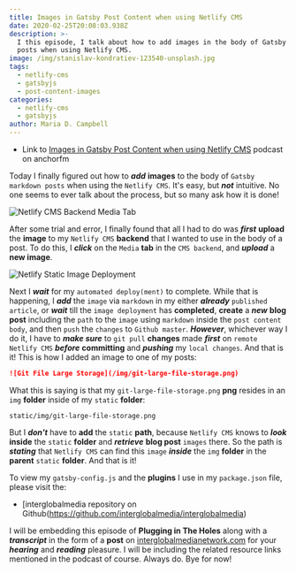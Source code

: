 ```yaml
---
title: Images in Gatsby Post Content when using Netlify CMS
date: 2020-02-25T20:08:03.938Z
description: >-
  I this episode, I talk about how to add images in the body of Gatsby markdown
  posts when using Netlify CMS.
image: /img/stanislav-kondratiev-123540-unsplash.jpg
tags:
  - netlify-cms
  - gatsbyjs
  - post-content-images
categories:
  - netlify-cms
  - gatsbyjs
author: Maria D. Campbell
---
```

* Link to [Images in Gatsby Post Content when using Netlify CMS](https://anchor.fm/maria-campbell/episodes/Images-in-Gatsby-Post-Content-when-using-Netlify-CMS-eb2l4o) podcast on anchorfm

Today I finally figured out how to _**add**_ **images** to the body of `Gatsby markdown posts` when using the `Netlify CMS`. It's easy, but _**not**_ intuitive. No one seems to ever talk about the process, but so many ask how it is done!

![Netlify CMS Backend Media Tab](/img/netlify-cms-backend-media.png)

After some trial and error, I finally found that all I had to do was _**first**_ **upload** the **image** to my `Netlify CMS` **backend** that I wanted to use in the body of a post. To do this, I _**click**_ on the `Media` **tab** in the `CMS backend`, and _**upload**_ a **new image**. 

![Netlify Static Image Deployment](/img/netlify-static-img-deploy.png)

Next I _**wait**_ for my `automated deploy(ment)` to complete. While that is happening, I _**add**_ the `image` via `markdown` in my either _**already**_ `published article`, or _**wait**_ till the `image deployment` has **completed**, **create** a _**new**_ **blog post** including the `path` to the `image` using `markdown` inside the `post content body`, and then `push` the `changes` to `Github master`. _**However**_, whichever way I do it, I have to _**make sure**_ to  `git pull` **changes** made _**first**_ on `remote Netlify CMS` _**before**_ **committing** and _**pushing**_ my `local changes`. And that is it! This is how I added an image to one of my posts:

```markdown
![Git File Large Storage](/img/git-large-file-storage.png)
```

What this is saying is that my `git-large-file-storage.png` **png** resides in an `img` **folder** inside of my `static` **folder**:

```
static/img/git-large-file-storage.png
```

But I _**don't**_ have to **add** the `static` **path**, because `Netlify CMS` knows to _**look**_ **inside** the `static` **folder** and _**retrieve**_ **blog post** `images` there. So the path is _**stating**_ that `Netlify CMS` can find this `image` _**inside**_ the `img` **folder** in the **parent** `static` **folder**. And that is it!

To view my `gatsby-config.js` and the **plugins** I use in my `package.json` file, please visit the:

* [interglobalmedia repository on Github(https://github.com/interglobalmedia/interglobalmedia)

I will be embedding this episode of **Plugging in The Holes** along with a _**transcript**_ in the form of a **post** on [interglobalmedianetwork.com](https://www.interglobalmedianetwork.com/) for your _**hearing**_ and _**reading**_ pleasure. I will be including the related resource links mentioned in the podcast of course. Always do. Bye for now!
